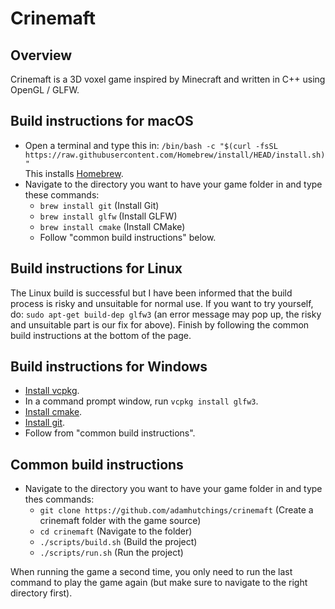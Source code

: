 Crinemaft
=========

Overview
--------
Crinemaft is a 3D voxel game inspired by Minecraft and written in C++ using
OpenGL / GLFW.

Build instructions for macOS
----------------------------
- Open a terminal and type this in: `/bin/bash -c "$(curl -fsSL https://raw.githubusercontent.com/Homebrew/install/HEAD/install.sh)"`
<br/>This installs [Homebrew](https://brew.sh).
- Navigate to the directory you want to have your game folder in and type these
commands:
    - `brew install git` (Install Git)
    - `brew install glfw` (Install GLFW)
    - `brew install cmake` (Install CMake)
    - Follow "common build instructions" below.

Build instructions for Linux
----------------------------
The Linux build is successful but I have been informed that the build process is
risky and unsuitable for normal use. If you want to try yourself, do:
`sudo apt-get build-dep glfw3` (an error message may pop up, the risky and
unsuitable part is our fix for above). Finish by following the common build
instructions at the bottom of the page.

Build instructions for Windows
------------------------------
- [Install vcpkg](https://docs.microsoft.com/en-us/cpp/build/install-vcpkg?view=msvc-160&tabs=windows).
- In a command prompt window, run `vcpkg install glfw3`.
- [Install cmake](https://cmake.org/download/).
- [Install git](https://git-scm.com/download/win).
- Follow from "common build instructions".

Common build instructions
-------------------------
- Navigate to the directory you want to have your game folder in and type thes
commands:
    - `git clone https://github.com/adamhutchings/crinemaft` (Create a crinemaft folder with the game source)
    - `cd crinemaft` (Navigate to the folder)
    - `./scripts/build.sh` (Build the project)
    - `./scripts/run.sh` (Run the project)

When running the game a second time, you only need to run the last command to
play the game again (but make sure to navigate to the right directory first).
